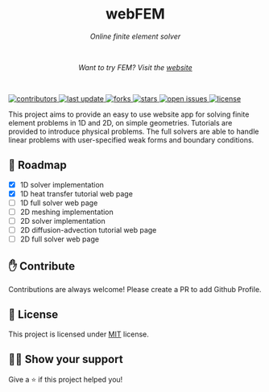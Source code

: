 
<h1 align="center">webFEM</h1>
<p align="center"><i>Online finite element solver</i></p>
<br>
<p align="center"><i>Want to try FEM? Visit the <a href="https://alexsimulation.github.io/webFEM/">website</a></i></p>
<br>

<!-- Badges -->
<p>
  <a href="https://github.com/Alexsimulation/webFEM/graphs/contributors">
    <img src="https://github.com/Alexsimulation/webFEM" alt="contributors" />
  </a>
  <a href="">
    <img src="https://img.shields.io/github/last-commit/Alexsimulation/webFEM" alt="last update" />
  </a>
  <a href="https://github.com/Alexsimulation/webFEM/network/members">
    <img src="https://github.com/Alexsimulation/webFEM" alt="forks" />
  </a>
  <a href="https://github.com/Alexsimulation/webFEM/stargazers">
    <img src="https://github.com/Alexsimulation/webFEM" alt="stars" />
  </a>
  <a href="https://github.com/Alexsimulation/webFEM/issues/">
    <img src="https://img.shields.io/github/issues/Alexsimulation/webFEM" alt="open issues" />
  </a>
  <a href="https://github.com/Alexsimulation/webFEM/blob/master/LICENSE">
    <img src="https://img.shields.io/github/license/Alexsimulation/webFEM.svg" alt="license" />
  </a>
</p>

This project aims to provide an easy to use website app for solving finite element problems in 1D and 2D, on simple geometries. Tutorials are provided to introduce physical problems. The full solvers are able to handle linear problems with user-specified weak forms and boundary conditions.


## :light_rail: Roadmap

 * [x] 1D solver implementation
 * [x] 1D heat transfer tutorial web page
 * [ ] 1D full solver web page
 * [ ] 2D meshing implementation
 * [ ] 2D solver implementation
 * [ ] 2D diffusion-advection tutorial web page
 * [ ] 2D full solver web page

## :hand: Contribute

Contributions are always welcome! Please create a PR to add Github Profile.

## :pencil: License

This project is licensed under [MIT](https://opensource.org/licenses/MIT) license.

## :man_astronaut: Show your support

Give a ⭐️ if this project helped you!
